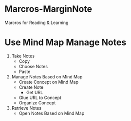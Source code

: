 # Marcros-MarginNote
Marcros for Reading &amp; Learning

# Use Mind Map Manage Notes

1. Take Notes
    * Copy
    * Choose Notes
    * Paste
2. Manage Notes Based on Mind Map
    * Create Concept on Mind Map
    * Create Note
        * Get URL
    * Glue URL to Concept
    * Organize Concept
3. Retrieve Notes
    * Open Notes Based on Mind Map


